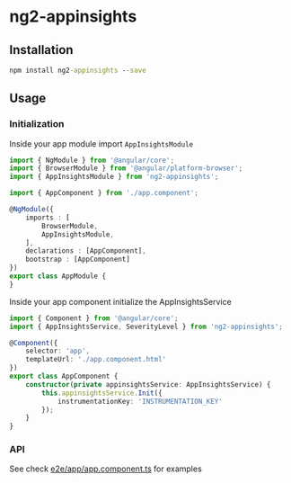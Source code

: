 # ng2-appinsights

## Installation

```cmd
npm install ng2-appinsights --save
```

## Usage

### Initialization

Inside your app module import `AppInsightsModule`

```ts
import { NgModule } from '@angular/core';
import { BrowserModule } from '@angular/platform-browser';
import { AppInsightsModule } from 'ng2-appinsights';

import { AppComponent } from './app.component';

@NgModule({
    imports : [
        BrowserModule,
        AppInsightsModule,
    ],
    declarations : [AppComponent],
    bootstrap : [AppComponent]
})
export class AppModule {
}
```

Inside your app component initialize the AppInsightsService

```ts
import { Component } from '@angular/core';
import { AppInsightsService, SeverityLevel } from 'ng2-appinsights';

@Component({
    selector: 'app',
    templateUrl: './app.component.html'
})
export class AppComponent {
    constructor(private appinsightsService: AppInsightsService) {
        this.appinsightsService.Init({
            instrumentationKey: 'INSTRUMENTATION_KEY'
        });
    }
}
```

### API

See check [e2e/app/app.component.ts]("e2e/app/app.component.ts") for examples
